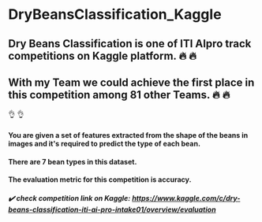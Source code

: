 # DryBeansClassification_Kaggle
## Dry Beans Classification is one of ITI AIpro track competitions on Kaggle platform.  :fire: :fire:
## With my Team we could achieve the first place in this competition among 81 other Teams.  :fire: :fire:
:ok_hand: :ok_hand:
#### You are given a set of features extracted from the shape of the beans in images and it's required to predict the type of each bean. 
#### There are 7 bean types in this dataset.
#### The evaluation metric for this competition is accuracy.

##### :heavy_check_mark: check competition link on Kaggle: https://www.kaggle.com/c/dry-beans-classification-iti-ai-pro-intake01/overview/evaluation

